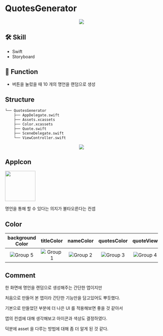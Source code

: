 # QuotesGenerator

<p align="center"><img src="https://user-images.githubusercontent.com/47210434/178929310-1ce544d0-9dbf-4eba-a0bf-c3af82349502.gif"></p>

## 🛠 Skill

- Swift
- Storyboard

## 📱 Function

- 버튼을 눌렀을 때 10 개의 명언을 랜덤으로 생성

## Structure

```bash
└── QuotesGenerator
    ├── AppDelegate.swift
    ├── Assets.xcassets
    ├── Color.xcassets
    ├── Quote.swift
    ├── SceneDelegate.swift
    └── ViewController.swift
```

<p align="center"><img src="https://user-images.githubusercontent.com/47210434/186596707-d9f21761-ac4d-478d-a497-a224c8829063.png"></p>

## AppIcon

<p align="left"><img src="https://user-images.githubusercontent.com/47210434/186596899-c8456498-a74b-4fe7-87e0-ada658afc834.png" height="100px"></p>

명언을 통해 할 수 있다는 의지가 불타오른다는 컨셉

## Color

| background<br>Color | titleColor | nameColor | quotesColor | quoteView |
| :----------: | :----------: | :----------: | :----------: | :----------: |
| ![Group 5](https://user-images.githubusercontent.com/47210434/186596980-5c20e3ec-1003-4aeb-9ec5-881cf8f26af1.png) | ![Group 1](https://user-images.githubusercontent.com/47210434/186597051-f36a334e-a9a5-4ea0-ae7a-b3ed2594478c.png) | ![Group 2](https://user-images.githubusercontent.com/47210434/186597072-a6b683df-9bc9-4b17-8988-c584b4542093.png) | ![Group 3](https://user-images.githubusercontent.com/47210434/186597091-c747ade5-6e52-4f53-b265-91adc19477d0.png) | ![Group 4](https://user-images.githubusercontent.com/47210434/186597112-27845ebc-e577-4239-a738-917289001a73.png) |

## Comment

한 화면에 명언을 랜덤으로 생성해주는 간단한 앱이지만

처음으로 만들어 본 앱이라 간단한 기능만을 담고있어도 뿌듯했다.

기본으로 만들었던 부분에 더 나은 UI 를 적용해보면 좋을 것 같아서

앱의 컨셉에 대해 생각해보고 아이콘과 색상도 결정하였다.

덕분에 asset 을 다루는 방법에 대해 좀 더 알게 된 것 같다.

